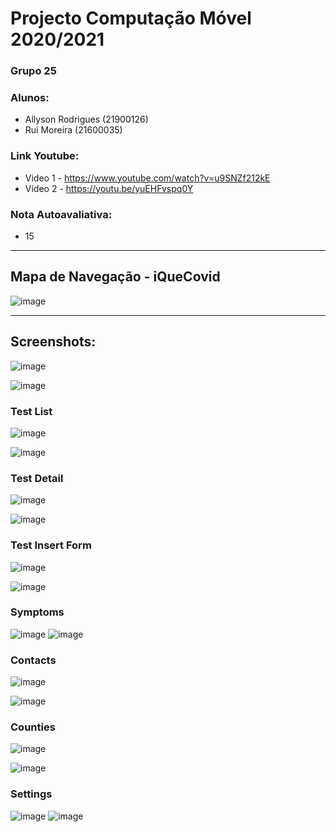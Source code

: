 # Projecto Computação Móvel 2020/2021
### Grupo 25
### Alunos:
* Allyson Rodrigues (21900126)
* Rui Moreira (21600035)
### Link Youtube:
* Video 1 - https://www.youtube.com/watch?v=u9SNZf212kE 
* Vídeo 2 - https://youtu.be/yuEHFvspq0Y
### Nota Autoavaliativa:
* 15 
 
--------

## Mapa de Navegação - iQueCovid
![image](https://user-images.githubusercontent.com/59263912/126847941-46293be3-eeea-494e-8a73-b38aa19f75ef.png)



--------

## Screenshots:


![image](https://user-images.githubusercontent.com/59263912/126846635-4a28ad54-5773-4645-9346-feb8faff0db3.png)

![image](https://user-images.githubusercontent.com/59263912/126846732-2649048f-e876-40be-9bff-16fe80cac718.png)



### Test List
![image](https://user-images.githubusercontent.com/59263912/126846695-a4e5de8b-f87e-471b-85bb-8ff3b2a2201d.png)

![image](https://user-images.githubusercontent.com/59263912/126846790-cb350aa5-310d-4cbf-b978-a1be9b161b62.png)



### Test Detail 
![image](https://user-images.githubusercontent.com/59263912/126846663-555359c5-7e13-416b-a258-0282ed3cd6fa.png)

![image](https://user-images.githubusercontent.com/59263912/126846769-1e282e34-33c7-48b7-862b-2494327760df.png)




### Test Insert Form
![image](https://user-images.githubusercontent.com/59263912/126846687-a1ec3315-4f91-4040-b336-8cd39c56173c.png)

![image](https://user-images.githubusercontent.com/59263912/126846778-71431c98-0758-4f14-bc03-c89fd99ce70c.png)



### Symptoms

![image](https://user-images.githubusercontent.com/59263912/126846653-cdb6e5ef-d005-41a9-bd3a-72db2934f2fd.png)
![image](https://user-images.githubusercontent.com/59263912/126846745-0c707795-bbe3-43eb-a498-34a827c7313b.png)


### Contacts
![image](https://user-images.githubusercontent.com/59263912/126846609-4a132f2f-a570-4766-a9f3-b2affa8ecef9.png)

![image](https://user-images.githubusercontent.com/59263912/126846708-100b6c84-df5a-4ee1-aede-f81bce65a374.png)



### Counties

![image](https://user-images.githubusercontent.com/59263912/126846633-16988030-97e7-4dc0-bff7-b8e82334ade4.png)

![image](https://user-images.githubusercontent.com/59263912/126846721-ebaee7dd-4aa5-449d-9c01-ec0d973e485a.png)


### Settings
![image](https://user-images.githubusercontent.com/59263912/126846643-ec9a9608-21ab-43ad-b6e8-9df0ac289995.png)
![image](https://user-images.githubusercontent.com/59263912/126846739-48caddd1-9cce-47db-b014-30809a247086.png)



